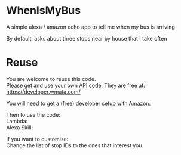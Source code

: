 # WhenIsMyBus
A simple alexa / amazon echo app to tell me when my bus is arriving

By default, asks about three stops near by house that I take often

# Reuse
You are welcome to reuse this code.  
Please get and use your own API code. They are free at:  
https://developer.wmata.com/

You will need to get a (free) developer setup with Amazon:

Then to use the code:  
Lambda:  
Alexa Skill:

If you want to customize:  
Change the list of stop IDs to the ones that interest you.
